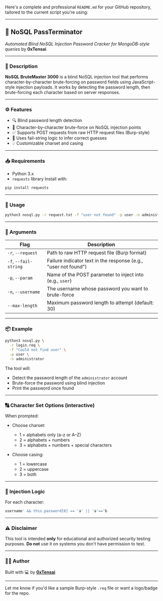 Here's a complete and professional `README.md` for your GitHub repository, tailored to the current script you're using:

---

## 🔐 NoSQL PassTerminator

*Automated Blind NoSQL Injection Password Cracker for MongoDB-style queries*
by **0xTensai**

---

### 🧠 Description

**NoSQL BruteMaster 3000** is a blind NoSQL injection tool that performs character-by-character brute-forcing on password fields using JavaScript-style injection payloads. It works by detecting the password length, then brute-forcing each character based on server responses.

---

### ⚙️ Features

* 🔍 Blind password length detection
* 🧩 Character-by-character brute-force on NoSQL injection points
* ✅ Supports POST requests from raw HTTP request files (Burp-style)
* 🎯 Uses fail-string logic to infer correct guesses
* 💡 Customizable charset and casing

---

### 📥 Requirements

* Python 3.x
* `requests` library
  Install with:

```bash
pip install requests
```

---

### 🚀 Usage

```bash
python3 nosql.py -r request.txt -f "user not found" -p user -n administrator
```

---

### 🧾 Arguments

| Flag                  | Description                                                     |
| --------------------- | --------------------------------------------------------------- |
| `-r`, `--request`     | Path to raw HTTP request file (Burp format)                     |
| `-f`, `--fail-string` | Failure indicator text in the response (e.g., "user not found") |
| `-p`, `--param`       | Name of the POST parameter to inject into (e.g., `user`)        |
| `-n`, `--username`    | The username whose password you want to brute-force             |
| `--max-length`        | Maximum password length to attempt (default: 30)                |

---

### 📦 Example

```bash
python3 nosql.py \
  -r login.req \
  -f "Could not find user" \
  -p user \
  -n administrator
```

The tool will:

* Detect the password length of the `administrator` account
* Brute-force the password using blind injection
* Print the password once found

---

### 🔠 Character Set Options (interactive)

When prompted:

* Choose charset:

  * 1 = alphabets only (a–z or A–Z)
  * 2 = alphabets + numbers
  * 3 = alphabets + numbers + special characters
* Choose casing:

  * 1 = lowercase
  * 2 = uppercase
  * 3 = both

---

### 🧪 Injection Logic

For each character:

```js
username' && this.password[0] == 'a' || 'a'=='b
```

---

### ⚠️ Disclaimer

This tool is intended **only** for educational and authorized security testing purposes.
**Do not** use it on systems you don't have permission to test.

---

### 👨‍💻 Author

Built with 💻 by [**0xTensai**](https://github.com/0xTensai)

---

Let me know if you'd like a sample Burp-style `.req` file or want a logo/badge for the repo.
